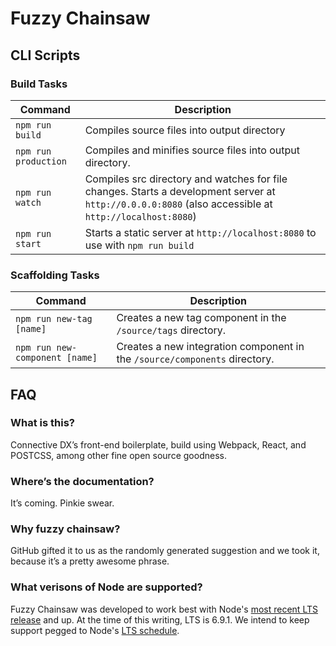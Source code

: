 # Fuzzy Chainsaw

## CLI Scripts

### Build Tasks

Command | Description
--- | ---
`npm run build` | Compiles source files into output directory
`npm run production` | Compiles and minifies source files into output directory.
`npm run watch` | Compiles src directory and watches for file changes. Starts a development server at `http://0.0.0.0:8080` (also accessible at `http://localhost:8080`)
`npm run start` | Starts a static server at `http://localhost:8080` to use with `npm run build`

### Scaffolding Tasks

Command | Description
--- | ---
`npm run new-tag [name]` | Creates a new tag component in the `/source/tags` directory.
`npm run new-component [name]` | Creates a new integration component in the `/source/components` directory.


## FAQ

### What is this?

Connective DX’s front-end boilerplate, build using Webpack, React, and POSTCSS, among other fine open source goodness.

### Where’s the documentation?

It’s coming. Pinkie swear.

### Why fuzzy chainsaw?

GitHub gifted it to us as the randomly generated suggestion and we took it, because it’s a pretty awesome phrase.

### What verisons of Node are supported?
Fuzzy Chainsaw was developed to work best with Node's [most recent LTS release](https://nodejs.org/en/download/) and up. At the time of this writing, LTS is 6.9.1.
We intend to keep support pegged to Node's [LTS schedule](https://github.com/nodejs/LTS#lts-schedule).
